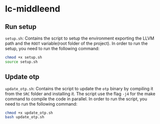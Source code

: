 # lc-middleend

## Run setup

`setup.sh`: Contains the script to setup the environment exporting the LLVM path and the `ROOT` variable(root folder of the project).
In order to run the setup, you need to run the following command:

```bash
chmod +x setup.sh
source setup.sh
```

## Update otp

`update_otp.sh`: Contains the script to update the `otp` binary by compiling it from the `SRC` folder and installing it. The script use the flag `-j4` for the make command to compile the code in parallel. In order to run the script, you need to run the following command:

```bash
chmod +x update_otp.sh
bash update_otp.sh
```
